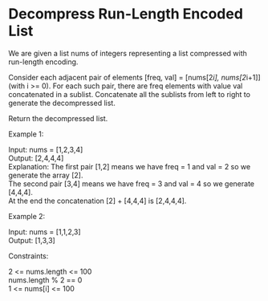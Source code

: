 # Decompress Run-Length Encoded List

We are given a list nums of integers representing a list compressed with run-length encoding.

Consider each adjacent pair of elements [freq, val] = [nums[2*i], nums[2*i+1]] (with i >= 0).  For each such pair, there are freq elements with value val concatenated in a sublist. Concatenate all the sublists from left to right to generate the decompressed list.

Return the decompressed list.

 

Example 1:

Input: nums = [1,2,3,4]\
Output: [2,4,4,4]\
Explanation: The first pair [1,2] means we have freq = 1 and val = 2 so we generate the array [2].\
The second pair [3,4] means we have freq = 3 and val = 4 so we generate [4,4,4].\
At the end the concatenation [2] + [4,4,4] is [2,4,4,4].

Example 2:

Input: nums = [1,1,2,3]\
Output: [1,3,3]
 

Constraints:

2 <= nums.length <= 100\
nums.length % 2 == 0\
1 <= nums[i] <= 100